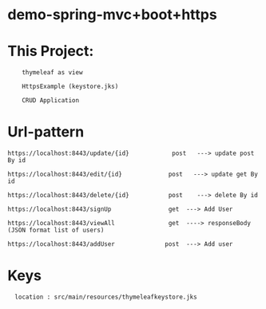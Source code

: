 # demo-spring-mvc+boot+https 


# This Project:
        
        thymeleaf as view 
        
        HttpsExample (keystore.jks)
 
        CRUD Application
        
        
# Url-pattern

    https://localhost:8443/update/{id}            post   ---> update post By id
  
    https://localhost:8443/edit/{id}             post   ---> update get By id
    
    https://localhost:8443/delete/{id}           post    ---> delete By id
  
    https://localhost:8443/signUp                get  ---> Add User
    
    https://localhost:8443/viewAll               get  ----> responseBody (JSON format list of users)
    
    https://localhost:8443/addUser              post  ---> Add user
   
    
 # Keys
      location : src/main/resources/thymeleafkeystore.jks
          
   

         
